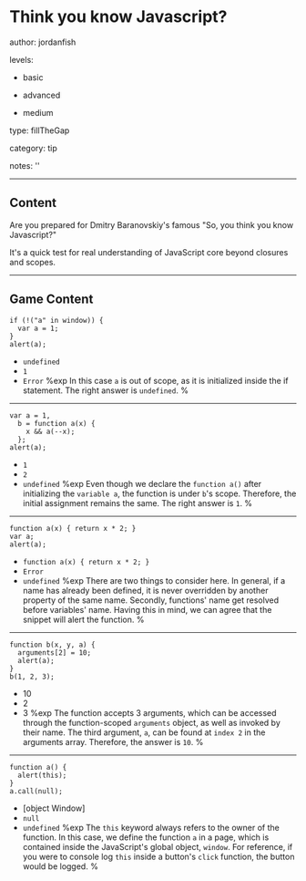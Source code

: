 # Think you know Javascript?
author: jordanfish

levels:

  - basic

  - advanced

  - medium

type: fillTheGap

category: tip

notes: ''

---
## Content

Are you prepared for Dmitry Baranovskiy's famous "So, you think you know Javascript?"

It's a quick test for real understanding of JavaScript core beyond closures and scopes.

---
## Game Content

```
if (!("a" in window)) {
  var a = 1;
}
alert(a);
```

* `undefined`
* `1`
* `Error`
%exp
In this case `a` is out of scope, as it is initialized inside the if statement. The right answer is `undefined`.
%

---
```
var a = 1,
  b = function a(x) {
    x && a(--x);
  };
alert(a);
```
* `1`
* `2`
* `undefined`
%exp
Even though we declare the `function a()` after initializing the `variable a`, the function is under `b`'s scope.
Therefore, the initial assignment remains the same. The right answer is `1`.
%

---
```
function a(x) { return x * 2; }
var a;
alert(a);
```
* `function a(x) { return x * 2; }`
* `Error`
* `undefined`
%exp
There are two things to consider here. In general, if a name has already been defined, it is never overridden by another property of the same name. Secondly, functions' name get resolved before variables' name. Having this in mind, we can agree that the snippet will alert the function.
%

---
```
function b(x, y, a) {
  arguments[2] = 10;
  alert(a);
}
b(1, 2, 3);
```
* 10
* 2
* 3
%exp
The function accepts 3 arguments, which can be accessed through the function-scoped `arguments` object, as well as invoked by their name. The third argument, `a`, can be found at `index 2` in the arguments array. Therefore, the answer is `10`.
%

---
```
function a() {
  alert(this);
}
a.call(null);
```
* [object Window]
* `null`
* `undefined`
%exp
The `this` keyword always refers to the owner of the function. In this case, we define the function `a` in a page, which is contained inside the JavaScript's global object, `window`. For reference, if you were to console log `this` inside a button's `click` function, the button would be logged.
%

